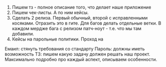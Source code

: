 1. Пишем тз - полное описание того, что делает наше приложение
2. Пишем чек-листы. А по ним кейсы. 
3. Сделать 2 релиза. Первый обычный, второй с исправленными косяками. Отразить это в гите. Для багов делать отдельные ветки. В каждом мердже бага с релизом патч-ноут - т.е. что мы там добавили. 
4. Кейсы на парольные политики. Проход на 




Емаил: стянуть требования со стандарту
Пароль: должны иметь возможность
ТЗ: пишем какую задачу должен решать наш проект. Максимально подробно про каждый аспект, описываем особенности. 